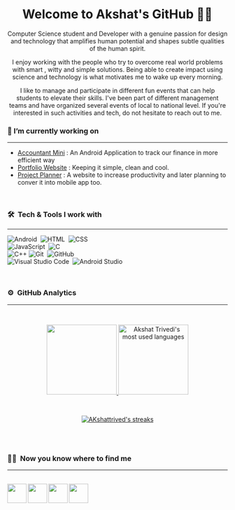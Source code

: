 
<h1 align="center">Welcome to Akshat's GitHub 🤝🏻</h1>

<p align="center">
  Computer Science student and Developer with a genuine passion for design and technology that amplifies human potential and shapes subtle qualities of the human spirit. 
</p>
<p align="center">
  I enjoy working with the people who try to overcome real world problems with smart , witty and simple solutions. Being able to create impact using science and technology is what motivates me to wake up every morning.
</p>
<p align="center">
  I like to manage and participate in different fun events that can help students to elevate their skills. I've been part of different management teams and have organized several events of local to national level. If you're interested in such activities and tech, do not hesitate to reach out to me. 
</p>

### 💭 I’m currently working on
---
- [Accountant Mini](https://github.com/AKshattrived/Android-Study-Jams) : An Android Application to track our finance in more efficient way
- [Portfolio Website](https://akshattrived.github.io/Akshat-Trivedi-Portfolio/) : Keeping it simple, clean and cool.
- [Project Planner](https://akshattrived.github.io/Project-Planner/) : A website to increase productivity and later planning to conver it into mobile app too.

</br>


### 🛠 &nbsp;Tech & Tools I work with
---

![Android](https://img.shields.io/badge/-Android-05122A?style=flat&logo=android)&nbsp;
![HTML](https://img.shields.io/badge/-HTML-05122A?style=flat&logo=HTML5)&nbsp;
![CSS](https://img.shields.io/badge/-CSS-05122A?style=flat&logo=CSS3&logoColor=1572B6)&nbsp;\
![JavaScript](https://img.shields.io/badge/-JavaScript-05122A?style=flat&logo=javascript)&nbsp;
![C](https://img.shields.io/badge/-C-05122A?style=flat&logo=C&logoColor=A8B9CC)&nbsp;\
![C++](https://img.shields.io/badge/-C++-05122A?style=flat&logo=C%2B%2B&logoColor=00599C)
![Git](https://img.shields.io/badge/-Git-05122A?style=flat&logo=git)&nbsp;
![GitHub](https://img.shields.io/badge/-GitHub-05122A?style=flat&logo=github)&nbsp;\
![Visual Studio Code](https://img.shields.io/badge/-Visual%20Studio%20Code-05122A?style=flat&logo=visual-studio-code&logoColor=007ACC)&nbsp;
![Android Studio](https://img.shields.io/badge/-Android%20Studio-05122A?style=flat&logo=android-studio)&nbsp;

</br>

### ⚙️ &nbsp;GitHub Analytics
---
<br />

<p align="center">
<a href="https://github.com/AKshattrived" target="_blank">
  <img height="160em" src="https://github-readme-stats.vercel.app/api?username=AKshattrived&show_icons=true&theme=algolia&include_all_commits=true&count_private=true&bg_color=0d1117&title_color=00ddd7&hide_border=false&border_color=FFFFFF"/>
  <img height="160em" src="https://github-readme-stats.vercel.app/api/top-langs/?username=AKshattrived&layout=compact&hide=handlebars&theme=algolia&bg_color=0D1117&hide_border=false&&title_color=00ddd7&border_color=FFFFFF" alt="Akshat Trivedi's most used languages"/>
</p>
<br />
<p align="center">
    <img src="http://github-readme-streak-stats.herokuapp.com?user=AKshattrived&theme=dark&background=0D1117&hide_border=&border_color=FFFFFF&ring=00DDD7&fire=00DDD7&stroke=F1F1F1&currStreakNum=FFFFFF&sideNums=FFFFFF&currStreakLabel=00DDD7&dates=CACACA" alt="AKshattrived's streaks" />
</p>
</a>
<!-- include it later -->
<!-- <img src="https://activity-graph.herokuapp.com/graph?username=AKshattrived&theme=react-dark&hide_border=false" /> -->

<br /><br />

### 🤝🏻 &nbsp;Now you know where to find me
---
<br />
<a href="https://www.linkedin.com/in/akshat-trivedi-9092981ba/">
  <img align="left" width="44px" src="https://cdn-icons-png.flaticon.com/512/174/174857.png"  />
</a>
<a href="https://twitter.com/akshattrivedi_">
  <img align="left" width="44px" src="https://logodownload.org/wp-content/uploads/2014/09/twitter-logo-6.png" />
</a>
<a href="mailto:akshattrivedi7901@gmail.com">
  <img align="left" width="44px" src="https://cdn-icons-png.flaticon.com/512/281/281769.png" />
</a>
<a href="https://www.instagram.com/ak.shattrivedi/">
  <img align="left" width="44px" src="https://upload.wikimedia.org/wikipedia/commons/thumb/a/a5/Instagram_icon.png/1024px-Instagram_icon.png" />
</a>
